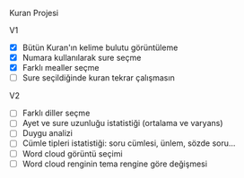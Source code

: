 Kuran Projesi

V1

- [x] Bütün Kuran'ın kelime bulutu görüntüleme
- [x] Numara kullanılarak sure seçme
- [x] Farklı mealler seçme
- [ ] Sure seçildiğinde kuran tekrar çalışmasın

V2

- [ ] Farklı diller seçme
- [ ] Ayet ve sure uzunluğu istatistiği (ortalama ve varyans)
- [ ] Duygu analizi
- [ ] Cümle tipleri istatistiği: soru cümlesi, ünlem, sözde soru...
- [ ] Word cloud görüntü seçimi
- [ ] Word cloud renginin tema rengine göre değişmesi
